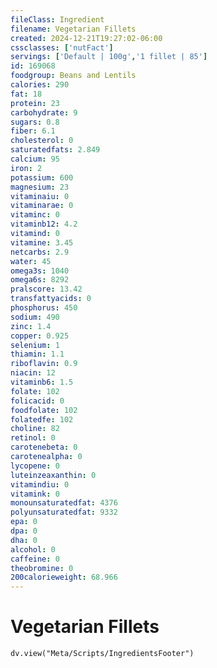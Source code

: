 ```yaml
---
fileClass: Ingredient
filename: Vegetarian Fillets
created: 2024-12-21T19:27:02-06:00
cssclasses: ['nutFact']
servings: ['Default | 100g','1 fillet | 85']
id: 169068
foodgroup: Beans and Lentils
calories: 290
fat: 18
protein: 23
carbohydrate: 9
sugars: 0.8
fiber: 6.1
cholesterol: 0
saturatedfats: 2.849
calcium: 95
iron: 2
potassium: 600
magnesium: 23
vitaminaiu: 0
vitaminarae: 0
vitaminc: 0
vitaminb12: 4.2
vitamind: 0
vitamine: 3.45
netcarbs: 2.9
water: 45
omega3s: 1040
omega6s: 8292
pralscore: 13.42
transfattyacids: 0
phosphorus: 450
sodium: 490
zinc: 1.4
copper: 0.925
selenium: 1
thiamin: 1.1
riboflavin: 0.9
niacin: 12
vitaminb6: 1.5
folate: 102
folicacid: 0
foodfolate: 102
folatedfe: 102
choline: 82
retinol: 0
carotenebeta: 0
carotenealpha: 0
lycopene: 0
luteinzeaxanthin: 0
vitamindiu: 0
vitamink: 0
monounsaturatedfat: 4376
polyunsaturatedfat: 9332
epa: 0
dpa: 0
dha: 0
alcohol: 0
caffeine: 0
theobromine: 0
200calorieweight: 68.966
---
```


# Vegetarian Fillets

```dataviewjs
dv.view("Meta/Scripts/IngredientsFooter")
```